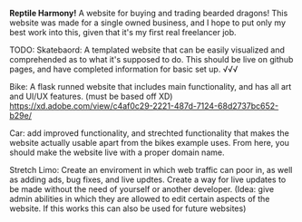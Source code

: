 **Reptile Harmony!**
A website for buying and trading bearded dragons!
This website was made for a single owned business, and I hope to put only my best work into 
this, given that it's my first real freelancer job. 

TODO:
Skatebaord: A templated website that can be easily visualized and comprehended 
as to what it's supposed to do. This should be live on github pages, and have completed 
information for basic set up. √√√

Bike: A flask runned website that includes main functionality, and has all art 
and UI/UX features. (must be based off XD) https://xd.adobe.com/view/c4af0c29-2221-487d-7124-68d2737bc652-b29e/

Car: add improved functionality, and strechted functionality that makes the 
website actually 
usable apart from the bikes example uses. From here, you should make the 
website live with a proper 
domain name.

Stretch Limo: Create an enviroment in which web traffic can poor in, as well 
as adding ads, bug 
fixes, and live updtes. Create a way for live updates to be made without the 
need of yourself or 
another developer. (Idea: give admin abilities in which they are allowed to 
edit certain aspects of 
the website. If this works this can also be used for future websites)
